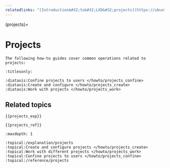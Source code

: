 ```yaml
---
relatedlinks: "[Introduction&#32;to&#32;LXD&#32;projects](https://ubuntu.com/tutorials/introduction-to-lxd-projects)"
---
```


(projects)=
# Projects

```{only} diataxis
The following how-to guides cover common operations related to projects:
```

```{filtered-toctree}
:titlesonly:

:diataxis:Confine projects to users </howto/projects_confine>
:diataxis:Create and configure </howto/projects_create>
:diataxis:Work with projects </howto/projects_work>
```

## Related topics

```{only} diataxis
{{projects_exp}}

{{projects_ref}}
```

```{filtered-toctree}
:maxdepth: 1

:topical:/explanation/projects
:topical:Create and configure projects </howto/projects_create>
:topical:Work with different projects </howto/projects_work>
:topical:Confine projects to users </howto/projects_confine>
:topical:/reference/projects
```
